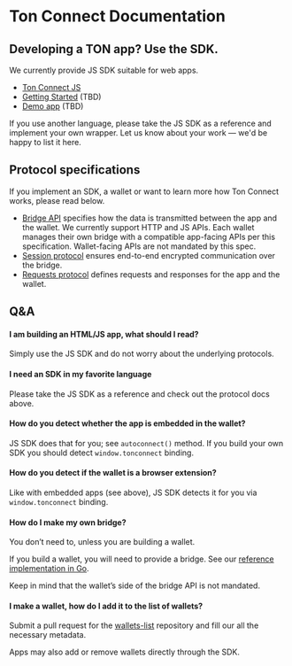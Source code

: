 # Ton Connect Documentation

## Developing a TON app? Use the SDK.

We currently provide JS SDK suitable for web apps.

* [Ton Connect JS](https://github.com/ton-connect/sdk)
* [Getting Started](#TBD) (TBD)
* [Demo app](#TBD) (TBD)

If you use another language, please take the JS SDK as a reference and implement your own wrapper. Let us know about your work — we'd be happy to list it here.

## Protocol specifications

If you implement an SDK, a wallet or want to learn more how Ton Connect works, please read below.

* [Bridge API](https://github.com/ton-connect/docs/blob/main/bridge.md) specifies how the data is transmitted between the app and the wallet. We currently support HTTP and JS APIs. Each wallet manages their own bridge with a compatible app-facing APIs per this specification. Wallet-facing APIs are not mandated by this spec.
* [Session protocol](session.md) ensures end-to-end encrypted communication over the bridge.
* [Requests protocol](https://github.com/ton-connect/docs/blob/main/requests-responses.md) defines requests and responses for the app and the wallet.

## Q&A

#### I am building an HTML/JS app, what should I read?

Simply use the JS SDK and do not worry about the underlying protocols.

#### I need an SDK in my favorite language

Please take the JS SDK as a reference and check out the protocol docs above.

#### How do you detect whether the app is embedded in the wallet? 

JS SDK does that for you; see `autoconnect()` method. If you build your own SDK you should detect `window.tonconnect` binding.

#### How do you detect if the wallet is a browser extension? 

Like with embedded apps (see above), JS SDK detects it for you via `window.tonconnect` binding.

#### How do I make my own bridge? 

You don’t need to, unless you are building a wallet.

If you build a wallet, you will need to provide a bridge. See our [reference implementation in Go](https://github.com/ton-connect/bridge).

Keep in mind that the wallet’s side of the bridge API is not mandated.

#### I make a wallet, how do I add it to the list of wallets? 

Submit a pull request for the [wallets-list](https://github.com/ton-connect/wallets-list) repository and fill our all the necessary metadata.

Apps may also add or remove wallets directly through the SDK.
